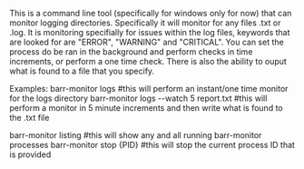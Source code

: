 This is a command line tool (specifically for windows only for now) that can monitor logging directories. Specifically it will monitor for any files .txt or .log. It is monitoring specifially for issues within the log files, keywords that are looked for are
"ERROR", "WARNING" and "CRITICAL". You can set the process do be ran in the background and perform checks in time increments, or perform a one time check. There is also the ability to ouput what is found to a file that you specify.

Examples:
  barr-monitor logs                         #this will perform an instant/one time monitor for the logs directory
  barr-monitor logs --watch 5 report.txt    #this will perform a monitor in 5 minute increments and then write what is found to the .txt file

  barr-monitor listing                      #this will show any and all running barr-monitor processes
  barr-monitor stop {PID}                   #this will stop the current process ID that is provided
  

